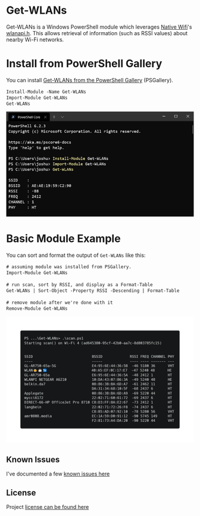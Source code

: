 # Get-WLANs

Get-WLANs is a Windows PowerShell module which leverages [Native Wifi](https://docs.microsoft.com/en-us/windows/win32/nativewifi/portal)'s [wlanapi.h](https://docs.microsoft.com/en-us/windows/win32/api/wlanapi/). This allows retrieval of information (such as RSSI values) about nearby Wi-Fi networks.

# Install from PowerShell Gallery

You can install [Get-WLANs from the PowerShell Gallery](https://www.powershellgallery.com/packages/Get-WLANs) (PSGallery). 

```
Install-Module -Name Get-WLANs
Import-Module Get-WLANs
Get-WLANs
```

![](docs/WindowsTerminal_jgCkTPJBx4.png)

# Basic Module Example

You can sort and format the output of `Get-WLANs` like this:

```
# assuming module was installed from PSGallery.
Import-Module Get-WLANs

# run scan, sort by RSSI, and display as a Format-Table
Get-WLANs | Sort-Object -Property RSSI -Descending | Format-Table

# remove module after we're done with it
Remove-Module Get-WLANs
```

![](docs/1-nic-scan-examplev2.png)

## Known Issues

I've documented a few [known issues here](KNOWN_ISSUES.md)

## License

Project [license can be found here](LICENSE)
